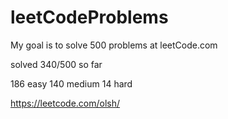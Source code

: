 # leetCodeProblems
My goal is to solve 500 problems at leetCode.com

solved 340/500 so far

186 easy
140 medium
14 hard


https://leetcode.com/olsh/
